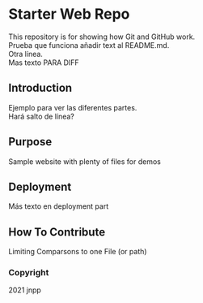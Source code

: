 # Starter Web Repo

This repository is for showing how Git and GitHub work. <br />
Prueba que funciona añadir text al README.md.<br />
Otra línea. <br />
Mas texto PARA DIFF


## Introduction

Ejemplo para ver las diferentes partes.<br />
Hará salto de línea?

## Purpose

Sample website with plenty of files for demos


## Deployment

Más texto en deployment part <br />

## How To Contribute

Limiting Comparsons to one File (or path)

### Copyright

2021 jnpp 